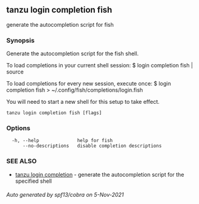 ## tanzu login completion fish

generate the autocompletion script for fish

### Synopsis


Generate the autocompletion script for the fish shell.

To load completions in your current shell session:
$ login completion fish | source

To load completions for every new session, execute once:
$ login completion fish > ~/.config/fish/completions/login.fish

You will need to start a new shell for this setup to take effect.


```
tanzu login completion fish [flags]
```

### Options

```
  -h, --help              help for fish
      --no-descriptions   disable completion descriptions
```

### SEE ALSO

* [tanzu login completion](tanzu_login_completion.md)	 - generate the autocompletion script for the specified shell

###### Auto generated by spf13/cobra on 5-Nov-2021
